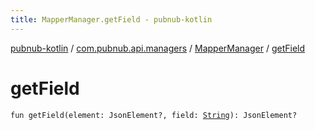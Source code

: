```yaml
---
title: MapperManager.getField - pubnub-kotlin
---
```


[pubnub-kotlin](../../index.html) / [com.pubnub.api.managers](../index.html) / [MapperManager](index.html) / [getField](./get-field.html)

# getField

`fun getField(element: JsonElement?, field: `[`String`](https://kotlinlang.org/api/latest/jvm/stdlib/kotlin/-string/index.html)`): JsonElement?`